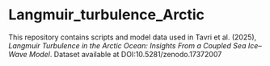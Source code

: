 # Langmuir_turbulence_Arctic
This repository contains scripts and model data used in Tavri et al. (2025), *Langmuir Turbulence in the Arctic Ocean: Insights From a Coupled Sea Ice–Wave Model*.   Dataset available at DOI:10.5281/zenodo.17372007
